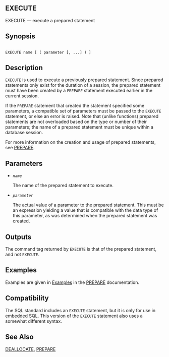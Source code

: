 ## EXECUTE

EXECUTE — execute a prepared statement

## Synopsis

```

EXECUTE name [ ( parameter [, ...] ) ]
```

## Description

`EXECUTE` is used to execute a previously prepared statement. Since prepared statements only exist for the duration of a session, the prepared statement must have been created by a `PREPARE` statement executed earlier in the current session.

If the `PREPARE` statement that created the statement specified some parameters, a compatible set of parameters must be passed to the `EXECUTE` statement, or else an error is raised. Note that (unlike functions) prepared statements are not overloaded based on the type or number of their parameters; the name of a prepared statement must be unique within a database session.

For more information on the creation and usage of prepared statements, see [PREPARE](sql-prepare.html "PREPARE").

## Parameters

* *`name`*

    The name of the prepared statement to execute.

* *`parameter`*

    The actual value of a parameter to the prepared statement. This must be an expression yielding a value that is compatible with the data type of this parameter, as was determined when the prepared statement was created.

## Outputs

The command tag returned by `EXECUTE` is that of the prepared statement, and not `EXECUTE`.

## Examples

Examples are given in [Examples](sql-prepare.html#SQL-PREPARE-EXAMPLES "Examples") in the [PREPARE](sql-prepare.html "PREPARE") documentation.

## Compatibility

The SQL standard includes an `EXECUTE` statement, but it is only for use in embedded SQL. This version of the `EXECUTE` statement also uses a somewhat different syntax.

## See Also

[DEALLOCATE](sql-deallocate.html "DEALLOCATE"), [PREPARE](sql-prepare.html "PREPARE")